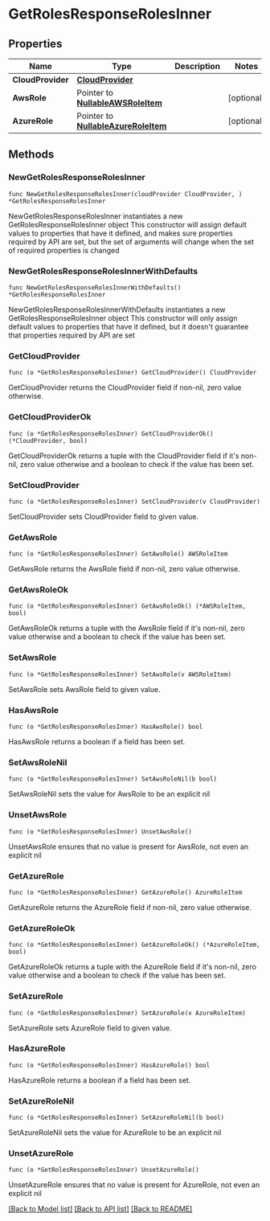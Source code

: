# GetRolesResponseRolesInner

## Properties

Name | Type | Description | Notes
------------ | ------------- | ------------- | -------------
**CloudProvider** | [**CloudProvider**](CloudProvider.md) |  | 
**AwsRole** | Pointer to [**NullableAWSRoleItem**](AWSRoleItem.md) |  | [optional] 
**AzureRole** | Pointer to [**NullableAzureRoleItem**](AzureRoleItem.md) |  | [optional] 

## Methods

### NewGetRolesResponseRolesInner

`func NewGetRolesResponseRolesInner(cloudProvider CloudProvider, ) *GetRolesResponseRolesInner`

NewGetRolesResponseRolesInner instantiates a new GetRolesResponseRolesInner object
This constructor will assign default values to properties that have it defined,
and makes sure properties required by API are set, but the set of arguments
will change when the set of required properties is changed

### NewGetRolesResponseRolesInnerWithDefaults

`func NewGetRolesResponseRolesInnerWithDefaults() *GetRolesResponseRolesInner`

NewGetRolesResponseRolesInnerWithDefaults instantiates a new GetRolesResponseRolesInner object
This constructor will only assign default values to properties that have it defined,
but it doesn't guarantee that properties required by API are set

### GetCloudProvider

`func (o *GetRolesResponseRolesInner) GetCloudProvider() CloudProvider`

GetCloudProvider returns the CloudProvider field if non-nil, zero value otherwise.

### GetCloudProviderOk

`func (o *GetRolesResponseRolesInner) GetCloudProviderOk() (*CloudProvider, bool)`

GetCloudProviderOk returns a tuple with the CloudProvider field if it's non-nil, zero value otherwise
and a boolean to check if the value has been set.

### SetCloudProvider

`func (o *GetRolesResponseRolesInner) SetCloudProvider(v CloudProvider)`

SetCloudProvider sets CloudProvider field to given value.


### GetAwsRole

`func (o *GetRolesResponseRolesInner) GetAwsRole() AWSRoleItem`

GetAwsRole returns the AwsRole field if non-nil, zero value otherwise.

### GetAwsRoleOk

`func (o *GetRolesResponseRolesInner) GetAwsRoleOk() (*AWSRoleItem, bool)`

GetAwsRoleOk returns a tuple with the AwsRole field if it's non-nil, zero value otherwise
and a boolean to check if the value has been set.

### SetAwsRole

`func (o *GetRolesResponseRolesInner) SetAwsRole(v AWSRoleItem)`

SetAwsRole sets AwsRole field to given value.

### HasAwsRole

`func (o *GetRolesResponseRolesInner) HasAwsRole() bool`

HasAwsRole returns a boolean if a field has been set.

### SetAwsRoleNil

`func (o *GetRolesResponseRolesInner) SetAwsRoleNil(b bool)`

 SetAwsRoleNil sets the value for AwsRole to be an explicit nil

### UnsetAwsRole
`func (o *GetRolesResponseRolesInner) UnsetAwsRole()`

UnsetAwsRole ensures that no value is present for AwsRole, not even an explicit nil
### GetAzureRole

`func (o *GetRolesResponseRolesInner) GetAzureRole() AzureRoleItem`

GetAzureRole returns the AzureRole field if non-nil, zero value otherwise.

### GetAzureRoleOk

`func (o *GetRolesResponseRolesInner) GetAzureRoleOk() (*AzureRoleItem, bool)`

GetAzureRoleOk returns a tuple with the AzureRole field if it's non-nil, zero value otherwise
and a boolean to check if the value has been set.

### SetAzureRole

`func (o *GetRolesResponseRolesInner) SetAzureRole(v AzureRoleItem)`

SetAzureRole sets AzureRole field to given value.

### HasAzureRole

`func (o *GetRolesResponseRolesInner) HasAzureRole() bool`

HasAzureRole returns a boolean if a field has been set.

### SetAzureRoleNil

`func (o *GetRolesResponseRolesInner) SetAzureRoleNil(b bool)`

 SetAzureRoleNil sets the value for AzureRole to be an explicit nil

### UnsetAzureRole
`func (o *GetRolesResponseRolesInner) UnsetAzureRole()`

UnsetAzureRole ensures that no value is present for AzureRole, not even an explicit nil

[[Back to Model list]](../README.md#documentation-for-models) [[Back to API list]](../README.md#documentation-for-api-endpoints) [[Back to README]](../README.md)


